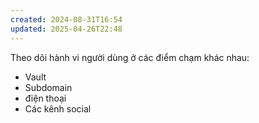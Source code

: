 ```yaml
---
created: 2024-08-31T16:54
updated: 2025-04-26T22:48
---
```

Theo dõi hành vi người dùng ở các điểm chạm khác nhau:
- Vault
- Subdomain
- điện thoại
- Các kênh social